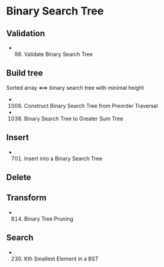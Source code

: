 # Binary Search Tree


## Validation
- 98. Validate Binary Search Tree      

 

## Build tree
Sorted array <==> binary search tree with minimal height
- 1008. Construct Binary Search Tree from Preorder Traversal
- 1038. Binary Search Tree to Greater Sum Tree

## Insert
- 701. Insert into a Binary Search Tree

## Delete


## Transform
- 814. Binary Tree Pruning


## Search
- 230. Kth Smallest Element in a BST